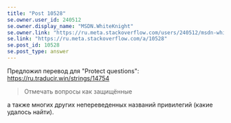 ```yaml
---
title: "Post 10528"
se.owner.user_id: 240512
se.owner.display_name: "MSDN.WhiteKnight"
se.owner.link: "https://ru.meta.stackoverflow.com/users/240512/msdn-whiteknight"
se.link: "https://ru.meta.stackoverflow.com/a/10528"
se.post_id: 10528
se.post_type: answer
---
```

<p>Предложил перевод для &quot;Protect questions&quot;: <a href="https://ru.traducir.win/strings/14754" rel="nofollow noreferrer">https://ru.traducir.win/strings/14754</a></p>
<blockquote>
<p>Отмечать вопросы как защищённые</p>
</blockquote>
<p>а также многих других непереведенных названий привилегий (какие удалось найти).</p>
